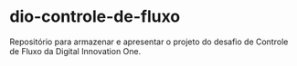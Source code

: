 # dio-controle-de-fluxo
Repositório para armazenar e apresentar o projeto do desafio de Controle de Fluxo da Digital Innovation One.

